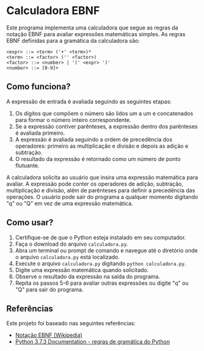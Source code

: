 # Calculadora EBNF

Este programa implementa uma calculadora que segue as regras da notação EBNF para avaliar expressões matemáticas simples. As regras EBNF definidas para a gramática da calculadora são:

```
<expr> ::= <term> ('+' <term>)*
<term> ::= <factor> ('' <factor>)
<factor> ::= <number> | '(' <expr> ')'
<number> ::= [0-9]+
```
  
  
## Como funciona?

A expressão de entrada é avaliada seguindo as seguintes etapas:

1. Os dígitos que compõem o número são lidos um a um e concatenados para formar o número inteiro correspondente.
2. Se a expressão contiver parênteses, a expressão dentro dos parênteses é avaliada primeiro.
3. A expressão é avaliada seguindo a ordem de precedência dos operadores: primeiro as multiplicação e divisão e depois as adição e subtração.
4. O resultado da expressão é retornado como um número de ponto flutuante.

A calculadora solicita ao usuário que insira uma expressão matemática para avaliar. A expressão pode conter os operadores de adição, subtração, multiplicação e divisão, além de parênteses para definir a precedência das operações. O usuário pode sair do programa a qualquer momento digitando "q" ou "Q" em vez de uma expressão matemática.

## Como usar?

1. Certifique-se de que o Python esteja instalado em seu computador.
2. Faça o download do arquivo `calculadora.py`.
3. Abra um terminal ou prompt de comando e navegue até o diretório onde o arquivo `calculadora.py` está localizado.
4. Execute o arquivo `calculadora.py` digitando `python calculadora.py`.
5. Digite uma expressão matemática quando solicitado.
6. Observe o resultado da expressão na saída do programa.
7. Repita os passos 5-6 para avaliar outras expressões ou digite "q" ou "Q" para sair do programa.

## Referências

Este projeto foi baseado nas seguintes referências:

- [Notação EBNF (Wikipedia)](https://pt.wikipedia.org/wiki/EBNF)
- [Python 3.7.3 Documentation - regras de gramática do Python](https://docs.python.org/3/reference/grammar.html)

